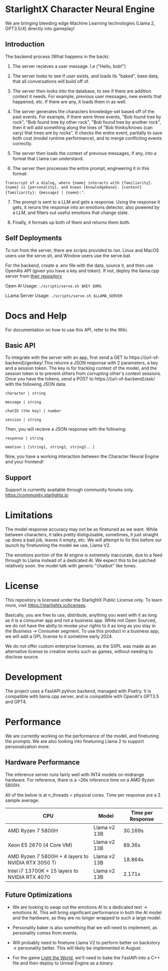 # StarlightX Character Neural Engine
We are bringing bleeding edge Machine Learning technologies (Llama 2, GPT3.5/4)
directly into gameplay!

## Introduction
The backend process (What happens in the back):

1. The server recieves a user message. I.e ("Hello, bob!")

2. The server looks to see if user exists, and loads its "baked", 
base data, that all conversations will build off of.

3. The server then looks into the database, to see if there are addition
context it needs. For example, previous user messages, new events that happened,
etc. If there are any, it loads them in as well.

4. The server generates the characters knowledge-set based off of the past events.
For example, if there were three events, "Bob found tree by rock", "Bob found tree
by other rock", "Bob found tree by another rock", then it will add something
along the lines of "Bob thinks/knows (can vary) that trees are by rocks". It checks
the entire event, partially to save both cost (model runtime performance), and to
merge conflicting events correctly. 

5. The server then loads the context of previous messages, if any, into a format
that Llama can understand.

6. The server then processes the entire prompt, engineering it in this format:

`Transcript of a dialog, where {name} interacts with {familiarity}. {name} is {personality}, and knows {knowledgebase}. {context} {familiarity}: {message} | {name}:"`. 

7. The prompt is sent to a LLM and gets a response. Using the response it gets, it reruns the response into an emotions detector, also powered by a LLM, and filters out useful emotions
that change state.

8. Finally, it formats up both of them and returns them both.


## Self Deployments
To run from the server, there are scripts provided to run. 
Linux and MacOS users use the serve.sh, and Window users use the serve.bat.

For the backend, create a .env file with the data, source it, and then
use OpenAIs API (given you have a key and token). If not, deploy the 
llama.cpp server from [their repository](https://github.com/ggerganov/llama.cpp)

Open AI Usage: `./scripts/serve.sh $KEY $ORG`

LLama Server Usage: `./scripts/serve.sh $LLAMA_SERVER`

# Docs and Help
For documentation on how to use this API, refer to the Wiki.

## Basic API

To integrate with the server with an app, first send a GET to https://{url-of-backend}/genkey/
This returns a JSON response with 2 paramaters, a key and a session token.
The key is for tracking context of the model, and the session token is to prevent others from corrupting
other's context sessions. Once you have the tokens, send a POST to https://{url-of-backend}/ask/ with 
the following JSON data:

`character | string`

`message | string`

`chatID (the key) | number`

`session | string`

Then, you will recieve a JSON response with the following:

`response | string`

`emotion | [string1, string2, string3...]`

Now, you have a working interaction between the Character Neural Engine and your frontend!

## Support

Support is currently available through community forums only.
https://community.starlightx.io

# Limitations
The model response accuracy may not be as finetuned as we want. While between characters,
it talks pretty distiguisable, sometimes, it just straight up does a bad job, leaves it empty,
etc. We will attempt to fix this before our launch by finetunning the model we use, Llama V2.



The emotions portion of the AI engine is extremely inaccurate, due to a feed through to 
Llama instead of a dedicated AI. We expect this to be patched relatively soon.
the model talk with generic "chatbot" like tones. 

# License
This repository is licensed under the StarlightX Public License only.
To learn more, visit https://starlightx.io/licenses.

Basically, you are free to use, distribute, anything you want with it
as long as it is a consumer app and not a business app. While not Open Sourced,
we do not have the abilty to revoke your rights to it as long as you stay
in the Business -> Consumer segment. To use this product in
a business app, we will add a GPL license to it sometime early 2024.

We do not offer custom enterprise licenses, as the SXPL was made as
an alternative license to creative works such as games, without needing to
disclose source.

# Development
The project uses a FastAPI python backend, managed with Poetry.
It is compatible with llama.cpp server, and is compatible with 
OpenAI's GPT3.5 and GPT4.

# Performance
We are currently working on the performance of the model, and finetuning the prompts. We
are also looking into finetuning Llama 2 to support personalization more.

## Hardware Performance

The inference server runs fairly well with INT4 models on midrange hardware. For reference,
there is a ~26s inference time on a AMD Ryzen 5800H.

All of the below is at n_threads = physical cores. Time per response are a 3 sample average.

|CPU |Model  | Time per Response|
--- | --- | ---|
|AMD Ryzen 7 5800H | Llama v2 13B | 30.169s|
|Xeon E5 2670 (4 Core VM)| Llama v2 13B | 89.36s|
|AMD Ryzen 7 5800H + 4 layers to NVIDIA RTX 3050 Ti | Llama v2 13B | 18.864s|
|Intel i7 13700K + 15 layers to NVIDIA RTX 4070 | Llama v2 13B |2.171s |

## Future Optimizations

* We are looking to swap out the emotions AI to a dedicated text -> emotions AI. 
This will bring significant performance in both the AI model and the hardware,
as they are no longer wrapped to such a large model.

* Personality baker is also something that we will need to implement, as personality comes from events.

* Will probably need to finetune Llama V2 to perform better on backstory -> personality better. This will likely be implemented in August.

* For the game [Light the World](https://ltw.starlightx.io), we'll need to bake the FastAPi
into a C++ file and then deploy to Unreal Engine as a binary. 
